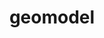 ---
title: "geomodel"
layout: cache
categories: [package, develop]
meta: {"compilers": ["gcc@11.4.0", "gcc@13.2.0"], "num_specs": 141, "num_specs_by_stack": {"hep": 141, "root": 141}, "oss": ["ubuntu22.04", "ubuntu24.04"], "platforms": ["linux"], "stacks": ["hep", "root"], "targets": ["x86_64_v3"], "versions": ["6.10.0", "6.17.0", "6.19.0"]}
spec_details: [{"compiler": "gcc@13.2.0", "hash": "23rn6rmyv3rqk7idyanltzbvyvhegtnx", "os": "ubuntu24.04", "platform": "linux", "size": "-", "stacks": ["hep", "root"], "target": "x86_64_v3", "variants": ["build_system=cmake", "build_type=Release", "cxxstd=23", "+examples", "~fsl", "+fullsimlight", "generator=make", "+geomodelg4", "+hepmc3", "~ipo", "+pythia", "+tools", "~visualization"], "versions": ["6.17.0"]}, {"compiler": "gcc@11.4.0", "hash": "23tncs2wnbtnqsuft3gssosybohz36y5", "os": "ubuntu22.04", "platform": "linux", "size": "-", "stacks": ["hep", "root"], "target": "x86_64_v3", "variants": ["build_system=cmake", "build_type=Release", "cxxstd=17", "+examples", "~fsl", "+fullsimlight", "generator=make", "+geomodelg4", "+hepmc3", "~ipo", "+pythia", "+tools", "~visualization"], "versions": ["6.10.0"]}, {"compiler": "gcc@13.2.0", "hash": "2ahf7dl53xtnfc5cspeig7yjuahjjqj7", "os": "ubuntu24.04", "platform": "linux", "size": "-", "stacks": ["hep", "root"], "target": "x86_64_v3", "variants": ["build_system=cmake", "build_type=Release", "cxxstd=23", "+examples", "~fsl", "+fullsimlight", "generator=make", "+geomodelg4", "+hepmc3", "~ipo", "+pythia", "+tools", "~visualization"], "versions": ["6.17.0"]}, {"compiler": "gcc@13.2.0", "hash": "2cwdzojqhkac6aqhzxmiips3r5my72v4", "os": "ubuntu24.04", "platform": "linux", "size": "-", "stacks": ["hep", "root"], "target": "x86_64_v3", "variants": ["build_system=cmake", "build_type=Release", "cxxstd=23", "+examples", "~fsl", "+fullsimlight", "generator=make", "+geomodelg4", "+hepmc3", "~ipo", "+pythia", "+tools", "~visualization"], "versions": ["6.17.0"]}, {"compiler": "gcc@13.2.0", "hash": "2hls64bmla2cpeo3o3d6dhx53gddarrj", "os": "ubuntu24.04", "platform": "linux", "size": "-", "stacks": ["hep", "root"], "target": "x86_64_v3", "variants": ["build_system=cmake", "build_type=Release", "cxxstd=23", "+examples", "~fsl", "+fullsimlight", "generator=make", "+geomodelg4", "+hepmc3", "~ipo", "+pythia", "+tools", "~visualization"], "versions": ["6.17.0"]}, {"compiler": "gcc@13.2.0", "hash": "2mg3s4nsajfufutyqmrrwkoqxf6hoq62", "os": "ubuntu24.04", "platform": "linux", "size": "-", "stacks": ["hep", "root"], "target": "x86_64_v3", "variants": ["build_system=cmake", "build_type=Release", "cxxstd=20", "+examples", "~fsl", "+fullsimlight", "generator=make", "+geomodelg4", "+hepmc3", "~ipo", "+pythia", "+tools", "~visualization"], "versions": ["6.17.0"]}, {"compiler": "gcc@11.4.0", "hash": "2mwlxxsvblvc7dh2tipwd5ohwzo76zc5", "os": "ubuntu22.04", "platform": "linux", "size": "-", "stacks": ["hep", "root"], "target": "x86_64_v3", "variants": ["build_system=cmake", "build_type=Release", "cxxstd=17", "+examples", "~fsl", "+fullsimlight", "generator=make", "+geomodelg4", "+hepmc3", "~ipo", "+pythia", "+tools", "~visualization"], "versions": ["6.10.0"]}, {"compiler": "gcc@13.2.0", "hash": "2qliir7mokb2oh2s4qcmnu7dzhj2bkg6", "os": "ubuntu24.04", "platform": "linux", "size": "-", "stacks": ["hep", "root"], "target": "x86_64_v3", "variants": ["build_system=cmake", "build_type=Release", "cxxstd=23", "+examples", "~fsl", "+fullsimlight", "generator=make", "+geomodelg4", "+hepmc3", "~ipo", "+pythia", "+tools", "~visualization"], "versions": ["6.19.0"]}, {"compiler": "gcc@13.2.0", "hash": "2uudlvksrf4nhfjea3tm37re3cqfs5d2", "os": "ubuntu24.04", "platform": "linux", "size": "-", "stacks": ["hep", "root"], "target": "x86_64_v3", "variants": ["build_system=cmake", "build_type=Release", "cxxstd=23", "+examples", "~fsl", "+fullsimlight", "generator=make", "+geomodelg4", "+hepmc3", "~ipo", "+pythia", "+tools", "~visualization"], "versions": ["6.17.0"]}, {"compiler": "gcc@11.4.0", "hash": "2w7lrsof6xft6zexravxvsitrdbtejwj", "os": "ubuntu22.04", "platform": "linux", "size": "-", "stacks": ["hep", "root"], "target": "x86_64_v3", "variants": ["build_system=cmake", "build_type=Release", "cxxstd=17", "+examples", "~fsl", "+fullsimlight", "generator=make", "+geomodelg4", "+hepmc3", "~ipo", "+pythia", "+tools", "~visualization"], "versions": ["6.10.0"]}, {"compiler": "gcc@13.2.0", "hash": "2xlvruunobstkfyt2ooqv4xl3igubhbz", "os": "ubuntu24.04", "platform": "linux", "size": "-", "stacks": ["hep", "root"], "target": "x86_64_v3", "variants": ["build_system=cmake", "build_type=Release", "cxxstd=23", "+examples", "~fsl", "+fullsimlight", "generator=make", "+geomodelg4", "+hepmc3", "~ipo", "+pythia", "+tools", "~visualization"], "versions": ["6.19.0"]}, {"compiler": "gcc@11.4.0", "hash": "342becfxpqrtah3wvy3vk6l5kunvyjx6", "os": "ubuntu22.04", "platform": "linux", "size": "-", "stacks": ["hep", "root"], "target": "x86_64_v3", "variants": ["build_system=cmake", "build_type=Release", "cxxstd=17", "+examples", "~fsl", "+fullsimlight", "generator=make", "+geomodelg4", "+hepmc3", "~ipo", "+pythia", "+tools", "~visualization"], "versions": ["6.10.0"]}, {"compiler": "gcc@11.4.0", "hash": "3bzq3ug4lmdo6jfxmokgkhe67y4pz252", "os": "ubuntu22.04", "platform": "linux", "size": "-", "stacks": ["hep", "root"], "target": "x86_64_v3", "variants": ["build_system=cmake", "build_type=Release", "cxxstd=17", "+examples", "~fsl", "+fullsimlight", "generator=make", "+geomodelg4", "+hepmc3", "~ipo", "+pythia", "+tools", "+visualization"], "versions": ["6.10.0"]}, {"compiler": "gcc@11.4.0", "hash": "3ecvvnhqatpcue7nep2kmydrzv5t4zqk", "os": "ubuntu22.04", "platform": "linux", "size": "-", "stacks": ["hep", "root"], "target": "x86_64_v3", "variants": ["build_system=cmake", "build_type=Release", "cxxstd=17", "+examples", "~fsl", "+fullsimlight", "generator=make", "+geomodelg4", "+hepmc3", "~ipo", "+pythia", "+tools", "+visualization"], "versions": ["6.10.0"]}, {"compiler": "gcc@13.2.0", "hash": "3n34b2texkxohqvqgfq7cp2wkkhcez4o", "os": "ubuntu24.04", "platform": "linux", "size": "-", "stacks": ["hep", "root"], "target": "x86_64_v3", "variants": ["build_system=cmake", "build_type=Release", "cxxstd=23", "+examples", "~fsl", "+fullsimlight", "generator=make", "+geomodelg4", "+hepmc3", "~ipo", "+pythia", "+tools", "~visualization"], "versions": ["6.19.0"]}, {"compiler": "gcc@13.2.0", "hash": "3uddtziokmzbzpvbdobaoteanh5n5ggl", "os": "ubuntu24.04", "platform": "linux", "size": "-", "stacks": ["hep", "root"], "target": "x86_64_v3", "variants": ["build_system=cmake", "build_type=Release", "cxxstd=23", "+examples", "~fsl", "+fullsimlight", "generator=make", "+geomodelg4", "+hepmc3", "~ipo", "+pythia", "+tools", "~visualization"], "versions": ["6.17.0"]}, {"compiler": "gcc@13.2.0", "hash": "3y6gqopdrns6dgzrmtnhdwgwjxpmut6k", "os": "ubuntu24.04", "platform": "linux", "size": "-", "stacks": ["hep", "root"], "target": "x86_64_v3", "variants": ["build_system=cmake", "build_type=Release", "cxxstd=23", "+examples", "~fsl", "+fullsimlight", "generator=make", "+geomodelg4", "+hepmc3", "~ipo", "+pythia", "+tools", "~visualization"], "versions": ["6.17.0"]}, {"compiler": "gcc@13.2.0", "hash": "46ayfimm52a4y2ta2y7dxn7zzfw4gnrq", "os": "ubuntu24.04", "platform": "linux", "size": "-", "stacks": ["hep", "root"], "target": "x86_64_v3", "variants": ["build_system=cmake", "build_type=Release", "cxxstd=20", "+examples", "~fsl", "+fullsimlight", "generator=make", "+geomodelg4", "+hepmc3", "~ipo", "+pythia", "+tools", "~visualization"], "versions": ["6.19.0"]}, {"compiler": "gcc@11.4.0", "hash": "46gwvtrkj55u22fmxsvcmanf6byno7x2", "os": "ubuntu22.04", "platform": "linux", "size": "-", "stacks": ["hep", "root"], "target": "x86_64_v3", "variants": ["build_system=cmake", "build_type=Release", "cxxstd=17", "+examples", "~fsl", "+fullsimlight", "generator=make", "+geomodelg4", "+hepmc3", "~ipo", "+pythia", "+tools", "~visualization"], "versions": ["6.10.0"]}, {"compiler": "gcc@13.2.0", "hash": "4ccplugesoaaipbgx5taxry26c2q3t23", "os": "ubuntu24.04", "platform": "linux", "size": "-", "stacks": ["hep", "root"], "target": "x86_64_v3", "variants": ["build_system=cmake", "build_type=Release", "cxxstd=20", "+examples", "~fsl", "+fullsimlight", "generator=make", "+geomodelg4", "+hepmc3", "~ipo", "+pythia", "+tools", "~visualization"], "versions": ["6.17.0"]}, {"compiler": "gcc@11.4.0", "hash": "4fzx2vemnyauockaeq6jt7fv5fke4zag", "os": "ubuntu22.04", "platform": "linux", "size": "-", "stacks": ["hep", "root"], "target": "x86_64_v3", "variants": ["build_system=cmake", "build_type=Release", "cxxstd=17", "+examples", "~fsl", "+fullsimlight", "generator=make", "+geomodelg4", "+hepmc3", "~ipo", "+pythia", "+tools", "~visualization"], "versions": ["6.10.0"]}, {"compiler": "gcc@13.2.0", "hash": "4g4qyfsi64est2hxcukirji3rmmd7wch", "os": "ubuntu24.04", "platform": "linux", "size": "-", "stacks": ["hep", "root"], "target": "x86_64_v3", "variants": ["build_system=cmake", "build_type=Release", "cxxstd=20", "+examples", "~fsl", "+fullsimlight", "generator=make", "+geomodelg4", "+hepmc3", "~ipo", "+pythia", "+tools", "~visualization"], "versions": ["6.17.0"]}, {"compiler": "gcc@13.2.0", "hash": "4g6u4wpd5k6dkogp4o7u7xdympuq4jye", "os": "ubuntu24.04", "platform": "linux", "size": "-", "stacks": ["hep", "root"], "target": "x86_64_v3", "variants": ["build_system=cmake", "build_type=Release", "cxxstd=23", "+examples", "~fsl", "+fullsimlight", "generator=make", "+geomodelg4", "+hepmc3", "~ipo", "+pythia", "+tools", "~visualization"], "versions": ["6.17.0"]}, {"compiler": "gcc@11.4.0", "hash": "4nlsh27bvai6pci5svishiw6k4qet5ml", "os": "ubuntu22.04", "platform": "linux", "size": "-", "stacks": ["hep", "root"], "target": "x86_64_v3", "variants": ["build_system=cmake", "build_type=Release", "cxxstd=17", "+examples", "~fsl", "+fullsimlight", "generator=make", "+geomodelg4", "+hepmc3", "~ipo", "+pythia", "+tools", "~visualization"], "versions": ["6.10.0"]}, {"compiler": "gcc@13.2.0", "hash": "5ax7nvl5o2q6ejxizomjwvmj2mcub2ei", "os": "ubuntu24.04", "platform": "linux", "size": "-", "stacks": ["hep", "root"], "target": "x86_64_v3", "variants": ["build_system=cmake", "build_type=Release", "cxxstd=20", "+examples", "~fsl", "+fullsimlight", "generator=make", "+geomodelg4", "+hepmc3", "~ipo", "+pythia", "+tools", "~visualization"], "versions": ["6.19.0"]}, {"compiler": "gcc@13.2.0", "hash": "5d22puglkkovt4vhxwzpaaefds4vjkql", "os": "ubuntu24.04", "platform": "linux", "size": "-", "stacks": ["hep", "root"], "target": "x86_64_v3", "variants": ["build_system=cmake", "build_type=Release", "cxxstd=20", "+examples", "~fsl", "+fullsimlight", "generator=make", "+geomodelg4", "+hepmc3", "~ipo", "+pythia", "+tools", "~visualization"], "versions": ["6.17.0"]}, {"compiler": "gcc@11.4.0", "hash": "5jpsr6uonmwzungfunwvcfqnitcp63bu", "os": "ubuntu22.04", "platform": "linux", "size": "-", "stacks": ["hep", "root"], "target": "x86_64_v3", "variants": ["build_system=cmake", "build_type=Release", "cxxstd=17", "+examples", "~fsl", "+fullsimlight", "generator=make", "+geomodelg4", "+hepmc3", "~ipo", "+pythia", "+tools", "+visualization"], "versions": ["6.10.0"]}, {"compiler": "gcc@11.4.0", "hash": "5yi3ndez5hkdhxr4rxsyzknam32jyrqf", "os": "ubuntu22.04", "platform": "linux", "size": "-", "stacks": ["hep", "root"], "target": "x86_64_v3", "variants": ["build_system=cmake", "build_type=Release", "cxxstd=17", "+examples", "~fsl", "+fullsimlight", "generator=make", "+geomodelg4", "+hepmc3", "~ipo", "+pythia", "+tools", "+visualization"], "versions": ["6.10.0"]}, {"compiler": "gcc@11.4.0", "hash": "5zv4rh7c4sige2n5uovzvfqchrxy4p7v", "os": "ubuntu22.04", "platform": "linux", "size": "-", "stacks": ["hep", "root"], "target": "x86_64_v3", "variants": ["build_system=cmake", "build_type=Release", "cxxstd=17", "+examples", "~fsl", "+fullsimlight", "generator=make", "+geomodelg4", "+hepmc3", "~ipo", "+pythia", "+tools", "~visualization"], "versions": ["6.10.0"]}, {"compiler": "gcc@11.4.0", "hash": "6m727taxisplm2wktc2r7cxpjeekq46j", "os": "ubuntu22.04", "platform": "linux", "size": "-", "stacks": ["hep", "root"], "target": "x86_64_v3", "variants": ["build_system=cmake", "build_type=Release", "cxxstd=17", "+examples", "~fsl", "+fullsimlight", "generator=make", "+geomodelg4", "+hepmc3", "~ipo", "+pythia", "+tools", "+visualization"], "versions": ["6.10.0"]}, {"compiler": "gcc@13.2.0", "hash": "6nbe3tt7wgbfyebb4ss5ygav6b4ofv4r", "os": "ubuntu24.04", "platform": "linux", "size": "-", "stacks": ["hep", "root"], "target": "x86_64_v3", "variants": ["build_system=cmake", "build_type=Release", "cxxstd=20", "+examples", "~fsl", "+fullsimlight", "generator=make", "+geomodelg4", "+hepmc3", "~ipo", "+pythia", "+tools", "~visualization"], "versions": ["6.17.0"]}, {"compiler": "gcc@11.4.0", "hash": "6selbeb24vz3kqmgawhzxswdbxz6jqfe", "os": "ubuntu22.04", "platform": "linux", "size": "-", "stacks": ["hep", "root"], "target": "x86_64_v3", "variants": ["build_system=cmake", "build_type=Release", "cxxstd=17", "+examples", "~fsl", "+fullsimlight", "generator=make", "+geomodelg4", "+hepmc3", "~ipo", "+pythia", "+tools", "+visualization"], "versions": ["6.10.0"]}, {"compiler": "gcc@11.4.0", "hash": "7oysbmaod4r3q5pgxlt55r5biod42nmm", "os": "ubuntu22.04", "platform": "linux", "size": "-", "stacks": ["hep", "root"], "target": "x86_64_v3", "variants": ["build_system=cmake", "build_type=Release", "cxxstd=17", "+examples", "~fsl", "+fullsimlight", "generator=make", "+geomodelg4", "+hepmc3", "~ipo", "+pythia", "+tools", "~visualization"], "versions": ["6.10.0"]}, {"compiler": "gcc@13.2.0", "hash": "7qlhtnkiyi6h54oj6jnbjse5ufjrqfpq", "os": "ubuntu24.04", "platform": "linux", "size": "-", "stacks": ["hep", "root"], "target": "x86_64_v3", "variants": ["build_system=cmake", "build_type=Release", "cxxstd=23", "+examples", "~fsl", "+fullsimlight", "generator=make", "+geomodelg4", "+hepmc3", "~ipo", "+pythia", "+tools", "~visualization"], "versions": ["6.17.0"]}, {"compiler": "gcc@11.4.0", "hash": "7vfjxvnyme4hdg5mlfwk7u3d5z53lgt7", "os": "ubuntu22.04", "platform": "linux", "size": "-", "stacks": ["hep", "root"], "target": "x86_64_v3", "variants": ["build_system=cmake", "build_type=Release", "cxxstd=17", "+examples", "~fsl", "+fullsimlight", "generator=make", "+geomodelg4", "+hepmc3", "~ipo", "+pythia", "+tools", "~visualization"], "versions": ["6.10.0"]}, {"compiler": "gcc@13.2.0", "hash": "a6cavb5gmtymu2zbbcnrgxcxeh3gt23i", "os": "ubuntu24.04", "platform": "linux", "size": "-", "stacks": ["hep", "root"], "target": "x86_64_v3", "variants": ["build_system=cmake", "build_type=Release", "cxxstd=23", "+examples", "~fsl", "+fullsimlight", "generator=make", "+geomodelg4", "+hepmc3", "~ipo", "+pythia", "+tools", "~visualization"], "versions": ["6.17.0"]}, {"compiler": "gcc@11.4.0", "hash": "a7dvgpomihmvm6pnuq6iclj5355p3zms", "os": "ubuntu22.04", "platform": "linux", "size": "-", "stacks": ["hep", "root"], "target": "x86_64_v3", "variants": ["build_system=cmake", "build_type=Release", "cxxstd=17", "+examples", "~fsl", "+fullsimlight", "generator=make", "+geomodelg4", "+hepmc3", "~ipo", "+pythia", "+tools", "+visualization"], "versions": ["6.10.0"]}, {"compiler": "gcc@13.2.0", "hash": "a7jr64zbltlerzhvupyllufqvzwc3cht", "os": "ubuntu24.04", "platform": "linux", "size": "-", "stacks": ["hep", "root"], "target": "x86_64_v3", "variants": ["build_system=cmake", "build_type=Release", "cxxstd=23", "+examples", "~fsl", "+fullsimlight", "generator=make", "+geomodelg4", "+hepmc3", "~ipo", "+pythia", "+tools", "~visualization"], "versions": ["6.19.0"]}, {"compiler": "gcc@11.4.0", "hash": "ap2rcexce32v5bomo2ffyt3o5qnloomp", "os": "ubuntu22.04", "platform": "linux", "size": "-", "stacks": ["hep", "root"], "target": "x86_64_v3", "variants": ["build_system=cmake", "build_type=Release", "cxxstd=17", "+examples", "~fsl", "+fullsimlight", "generator=make", "+geomodelg4", "+hepmc3", "~ipo", "+pythia", "+tools", "~visualization"], "versions": ["6.10.0"]}, {"compiler": "gcc@11.4.0", "hash": "bbzhzei3wtlanlsvsxvuxhzs5zw7dj33", "os": "ubuntu22.04", "platform": "linux", "size": "-", "stacks": ["hep", "root"], "target": "x86_64_v3", "variants": ["build_system=cmake", "build_type=Release", "cxxstd=17", "+examples", "~fsl", "+fullsimlight", "generator=make", "+geomodelg4", "+hepmc3", "~ipo", "+pythia", "+tools", "+visualization"], "versions": ["6.10.0"]}, {"compiler": "gcc@11.4.0", "hash": "bdevxv73ukvteut33xrpwokfegwjb3te", "os": "ubuntu22.04", "platform": "linux", "size": "-", "stacks": ["hep", "root"], "target": "x86_64_v3", "variants": ["build_system=cmake", "build_type=Release", "cxxstd=17", "+examples", "~fsl", "+fullsimlight", "generator=make", "+geomodelg4", "+hepmc3", "~ipo", "+pythia", "+tools", "+visualization"], "versions": ["6.10.0"]}, {"compiler": "gcc@13.2.0", "hash": "bgpd7nfs2lkf7qvi2o7fpbzeaa2g33d6", "os": "ubuntu24.04", "platform": "linux", "size": "-", "stacks": ["hep", "root"], "target": "x86_64_v3", "variants": ["build_system=cmake", "build_type=Release", "cxxstd=23", "+examples", "~fsl", "+fullsimlight", "generator=make", "+geomodelg4", "+hepmc3", "~ipo", "+pythia", "+tools", "~visualization"], "versions": ["6.17.0"]}, {"compiler": "gcc@13.2.0", "hash": "btqcqr33ljqivrcvluaytq5r422c3fjp", "os": "ubuntu24.04", "platform": "linux", "size": "-", "stacks": ["hep", "root"], "target": "x86_64_v3", "variants": ["build_system=cmake", "build_type=Release", "cxxstd=20", "+examples", "~fsl", "+fullsimlight", "generator=make", "+geomodelg4", "+hepmc3", "~ipo", "+pythia", "+tools", "~visualization"], "versions": ["6.17.0"]}, {"compiler": "gcc@13.2.0", "hash": "cbcc4xzve56qiuo5eh6jx2bxxj7dh34s", "os": "ubuntu24.04", "platform": "linux", "size": "-", "stacks": ["hep", "root"], "target": "x86_64_v3", "variants": ["build_system=cmake", "build_type=Release", "cxxstd=20", "+examples", "~fsl", "+fullsimlight", "generator=make", "+geomodelg4", "+hepmc3", "~ipo", "+pythia", "+tools", "~visualization"], "versions": ["6.17.0"]}, {"compiler": "gcc@11.4.0", "hash": "ctigdifz74mupqkex62kilhzdwqro7i3", "os": "ubuntu22.04", "platform": "linux", "size": "-", "stacks": ["hep", "root"], "target": "x86_64_v3", "variants": ["build_system=cmake", "build_type=Release", "cxxstd=17", "+examples", "~fsl", "+fullsimlight", "generator=make", "+geomodelg4", "+hepmc3", "~ipo", "+pythia", "+tools", "~visualization"], "versions": ["6.10.0"]}, {"compiler": "gcc@13.2.0", "hash": "czdbkgnf2zn4cfd2cdv26dgsovjh6ssx", "os": "ubuntu24.04", "platform": "linux", "size": "-", "stacks": ["hep", "root"], "target": "x86_64_v3", "variants": ["build_system=cmake", "build_type=Release", "cxxstd=23", "+examples", "~fsl", "+fullsimlight", "generator=make", "+geomodelg4", "+hepmc3", "~ipo", "+pythia", "+tools", "~visualization"], "versions": ["6.19.0"]}, {"compiler": "gcc@13.2.0", "hash": "d7atnawzpnahn4tymuyfodaoy3kqoh4g", "os": "ubuntu24.04", "platform": "linux", "size": "-", "stacks": ["hep", "root"], "target": "x86_64_v3", "variants": ["build_system=cmake", "build_type=Release", "cxxstd=23", "+examples", "~fsl", "+fullsimlight", "generator=make", "+geomodelg4", "+hepmc3", "~ipo", "+pythia", "+tools", "~visualization"], "versions": ["6.17.0"]}, {"compiler": "gcc@13.2.0", "hash": "dbn5mj344wsdvwviyvpkejyrwobroptd", "os": "ubuntu24.04", "platform": "linux", "size": "-", "stacks": ["hep", "root"], "target": "x86_64_v3", "variants": ["build_system=cmake", "build_type=Release", "cxxstd=20", "+examples", "~fsl", "+fullsimlight", "generator=make", "+geomodelg4", "+hepmc3", "~ipo", "+pythia", "+tools", "~visualization"], "versions": ["6.19.0"]}, {"compiler": "gcc@13.2.0", "hash": "e3kjguqn4wcv4vknlnsicklyb2lzbded", "os": "ubuntu24.04", "platform": "linux", "size": "-", "stacks": ["hep", "root"], "target": "x86_64_v3", "variants": ["build_system=cmake", "build_type=Release", "cxxstd=23", "+examples", "~fsl", "+fullsimlight", "generator=make", "+geomodelg4", "+hepmc3", "~ipo", "+pythia", "+tools", "~visualization"], "versions": ["6.17.0"]}, {"compiler": "gcc@13.2.0", "hash": "edsxx6kzywagtxzawlgheqednwyculyh", "os": "ubuntu24.04", "platform": "linux", "size": "-", "stacks": ["hep", "root"], "target": "x86_64_v3", "variants": ["build_system=cmake", "build_type=Release", "cxxstd=23", "+examples", "~fsl", "+fullsimlight", "generator=make", "+geomodelg4", "+hepmc3", "~ipo", "+pythia", "+tools", "~visualization"], "versions": ["6.17.0"]}, {"compiler": "gcc@13.2.0", "hash": "edva2ws4c26uxezuc7asevx5hxqob7w2", "os": "ubuntu24.04", "platform": "linux", "size": "-", "stacks": ["hep", "root"], "target": "x86_64_v3", "variants": ["build_system=cmake", "build_type=Release", "cxxstd=20", "+examples", "~fsl", "+fullsimlight", "generator=make", "+geomodelg4", "+hepmc3", "~ipo", "+pythia", "+tools", "~visualization"], "versions": ["6.19.0"]}, {"compiler": "gcc@13.2.0", "hash": "elg5mrh3yenf7ubzxbxz77mmq2ic3dub", "os": "ubuntu24.04", "platform": "linux", "size": "-", "stacks": ["hep", "root"], "target": "x86_64_v3", "variants": ["build_system=cmake", "build_type=Release", "cxxstd=20", "+examples", "~fsl", "+fullsimlight", "generator=make", "+geomodelg4", "+hepmc3", "~ipo", "+pythia", "+tools", "~visualization"], "versions": ["6.17.0"]}, {"compiler": "gcc@13.2.0", "hash": "enyru6ixic5xjr2tcgnyrhqa6g7taiiu", "os": "ubuntu24.04", "platform": "linux", "size": "-", "stacks": ["hep", "root"], "target": "x86_64_v3", "variants": ["build_system=cmake", "build_type=Release", "cxxstd=23", "+examples", "~fsl", "+fullsimlight", "generator=make", "+geomodelg4", "+hepmc3", "~ipo", "+pythia", "+tools", "~visualization"], "versions": ["6.17.0"]}, {"compiler": "gcc@13.2.0", "hash": "ewxxmi4b77akqnhoytadknbknooaj3aj", "os": "ubuntu24.04", "platform": "linux", "size": "-", "stacks": ["hep", "root"], "target": "x86_64_v3", "variants": ["build_system=cmake", "build_type=Release", "cxxstd=20", "+examples", "~fsl", "+fullsimlight", "generator=make", "+geomodelg4", "+hepmc3", "~ipo", "+pythia", "+tools", "~visualization"], "versions": ["6.17.0"]}, {"compiler": "gcc@11.4.0", "hash": "fcnsv6zqy7fsh4thkuqfcmotgh6j4qtw", "os": "ubuntu22.04", "platform": "linux", "size": "-", "stacks": ["hep", "root"], "target": "x86_64_v3", "variants": ["build_system=cmake", "build_type=Release", "cxxstd=17", "+examples", "~fsl", "+fullsimlight", "generator=make", "+geomodelg4", "+hepmc3", "~ipo", "+pythia", "+tools", "+visualization"], "versions": ["6.10.0"]}, {"compiler": "gcc@13.2.0", "hash": "fktdf7kevb33jgybhm5q6j23dnrseb33", "os": "ubuntu24.04", "platform": "linux", "size": "-", "stacks": ["hep", "root"], "target": "x86_64_v3", "variants": ["build_system=cmake", "build_type=Release", "cxxstd=20", "+examples", "~fsl", "+fullsimlight", "generator=make", "+geomodelg4", "+hepmc3", "~ipo", "+pythia", "+tools", "~visualization"], "versions": ["6.19.0"]}, {"compiler": "gcc@13.2.0", "hash": "fnr3pxbw5by6x7joi2nxyepiksclxny6", "os": "ubuntu24.04", "platform": "linux", "size": "-", "stacks": ["hep", "root"], "target": "x86_64_v3", "variants": ["build_system=cmake", "build_type=Release", "cxxstd=20", "+examples", "~fsl", "+fullsimlight", "generator=make", "+geomodelg4", "+hepmc3", "~ipo", "+pythia", "+tools", "~visualization"], "versions": ["6.17.0"]}, {"compiler": "gcc@13.2.0", "hash": "fpwkg3yqmyxomlnqdgrf5uvvmpiktrny", "os": "ubuntu24.04", "platform": "linux", "size": "-", "stacks": ["hep", "root"], "target": "x86_64_v3", "variants": ["build_system=cmake", "build_type=Release", "cxxstd=20", "+examples", "~fsl", "+fullsimlight", "generator=make", "+geomodelg4", "+hepmc3", "~ipo", "+pythia", "+tools", "~visualization"], "versions": ["6.19.0"]}, {"compiler": "gcc@11.4.0", "hash": "ggd2dwutmsnzab7sawtirmw47zirhkrr", "os": "ubuntu22.04", "platform": "linux", "size": "-", "stacks": ["hep", "root"], "target": "x86_64_v3", "variants": ["build_system=cmake", "build_type=Release", "cxxstd=17", "+examples", "~fsl", "+fullsimlight", "generator=make", "+geomodelg4", "+hepmc3", "~ipo", "+pythia", "+tools", "~visualization"], "versions": ["6.10.0"]}, {"compiler": "gcc@13.2.0", "hash": "gmo3ews22p4vyjlolceog47hfbkvik2a", "os": "ubuntu24.04", "platform": "linux", "size": "-", "stacks": ["hep", "root"], "target": "x86_64_v3", "variants": ["build_system=cmake", "build_type=Release", "cxxstd=20", "+examples", "~fsl", "+fullsimlight", "generator=make", "+geomodelg4", "+hepmc3", "~ipo", "+pythia", "+tools", "~visualization"], "versions": ["6.19.0"]}, {"compiler": "gcc@11.4.0", "hash": "gyn4b6avwu3lg7lrs2dzk4uuukifuecf", "os": "ubuntu22.04", "platform": "linux", "size": "-", "stacks": ["hep", "root"], "target": "x86_64_v3", "variants": ["build_system=cmake", "build_type=Release", "cxxstd=17", "+examples", "~fsl", "+fullsimlight", "generator=make", "+geomodelg4", "+hepmc3", "~ipo", "+pythia", "+tools", "~visualization"], "versions": ["6.10.0"]}, {"compiler": "gcc@11.4.0", "hash": "h47r3ygdssh4qa3cmxr2psss3z4wtbxv", "os": "ubuntu22.04", "platform": "linux", "size": "-", "stacks": ["hep", "root"], "target": "x86_64_v3", "variants": ["build_system=cmake", "build_type=Release", "cxxstd=17", "+examples", "~fsl", "+fullsimlight", "generator=make", "+geomodelg4", "+hepmc3", "~ipo", "+pythia", "+tools", "+visualization"], "versions": ["6.10.0"]}, {"compiler": "gcc@11.4.0", "hash": "h4bthkktyhxy2qb5htyd3d6to3dgh5md", "os": "ubuntu22.04", "platform": "linux", "size": "-", "stacks": ["hep", "root"], "target": "x86_64_v3", "variants": ["build_system=cmake", "build_type=Release", "cxxstd=17", "+examples", "~fsl", "+fullsimlight", "generator=make", "+geomodelg4", "+hepmc3", "~ipo", "+pythia", "+tools", "+visualization"], "versions": ["6.10.0"]}, {"compiler": "gcc@11.4.0", "hash": "h6l62uwcb57r7y5ddqtwqj3qnzcmr7nq", "os": "ubuntu22.04", "platform": "linux", "size": "-", "stacks": ["hep", "root"], "target": "x86_64_v3", "variants": ["build_system=cmake", "build_type=Release", "cxxstd=17", "+examples", "~fsl", "+fullsimlight", "generator=make", "+geomodelg4", "+hepmc3", "~ipo", "+pythia", "+tools", "+visualization"], "versions": ["6.10.0"]}, {"compiler": "gcc@11.4.0", "hash": "hby4kxrmfhm4t2uo7pasrfhfefdr5usx", "os": "ubuntu22.04", "platform": "linux", "size": "-", "stacks": ["hep", "root"], "target": "x86_64_v3", "variants": ["build_system=cmake", "build_type=Release", "cxxstd=17", "+examples", "~fsl", "+fullsimlight", "generator=make", "+geomodelg4", "+hepmc3", "~ipo", "+pythia", "+tools", "+visualization"], "versions": ["6.10.0"]}, {"compiler": "gcc@13.2.0", "hash": "hhakxwykmszqw6lcce2vvpx3u76lf6wx", "os": "ubuntu24.04", "platform": "linux", "size": "-", "stacks": ["hep", "root"], "target": "x86_64_v3", "variants": ["build_system=cmake", "build_type=Release", "cxxstd=23", "+examples", "~fsl", "+fullsimlight", "generator=make", "+geomodelg4", "+hepmc3", "~ipo", "+pythia", "+tools", "~visualization"], "versions": ["6.17.0"]}, {"compiler": "gcc@13.2.0", "hash": "hil5tgsifmlad7hszsr7l6feywljnys4", "os": "ubuntu24.04", "platform": "linux", "size": "-", "stacks": ["hep", "root"], "target": "x86_64_v3", "variants": ["build_system=cmake", "build_type=Release", "cxxstd=20", "+examples", "~fsl", "+fullsimlight", "generator=make", "+geomodelg4", "+hepmc3", "~ipo", "+pythia", "+tools", "~visualization"], "versions": ["6.17.0"]}, {"compiler": "gcc@11.4.0", "hash": "hppamdixb632ckzsjoax4k2bgrks7dqr", "os": "ubuntu22.04", "platform": "linux", "size": "-", "stacks": ["hep", "root"], "target": "x86_64_v3", "variants": ["build_system=cmake", "build_type=Release", "cxxstd=17", "+examples", "~fsl", "+fullsimlight", "generator=make", "+geomodelg4", "+hepmc3", "~ipo", "+pythia", "+tools", "~visualization"], "versions": ["6.10.0"]}, {"compiler": "gcc@11.4.0", "hash": "hquu6kbjjvl2tdxd5kjnocyjrz3r6hlb", "os": "ubuntu22.04", "platform": "linux", "size": "-", "stacks": ["hep", "root"], "target": "x86_64_v3", "variants": ["build_system=cmake", "build_type=Release", "cxxstd=17", "+examples", "~fsl", "+fullsimlight", "generator=make", "+geomodelg4", "+hepmc3", "~ipo", "+pythia", "+tools", "~visualization"], "versions": ["6.10.0"]}, {"compiler": "gcc@11.4.0", "hash": "hu4sryepy2ixkoxok65o3b3vie5mbf6x", "os": "ubuntu22.04", "platform": "linux", "size": "-", "stacks": ["hep", "root"], "target": "x86_64_v3", "variants": ["build_system=cmake", "build_type=Release", "cxxstd=17", "+examples", "~fsl", "+fullsimlight", "generator=make", "+geomodelg4", "+hepmc3", "~ipo", "+pythia", "+tools", "~visualization"], "versions": ["6.10.0"]}, {"compiler": "gcc@11.4.0", "hash": "i2xx77d254tmobltwxhufe6kvfzokjzg", "os": "ubuntu22.04", "platform": "linux", "size": "-", "stacks": ["hep", "root"], "target": "x86_64_v3", "variants": ["build_system=cmake", "build_type=Release", "cxxstd=17", "+examples", "~fsl", "+fullsimlight", "generator=make", "+geomodelg4", "+hepmc3", "~ipo", "+pythia", "+tools", "+visualization"], "versions": ["6.10.0"]}, {"compiler": "gcc@11.4.0", "hash": "inkk2ux4juit35nyliolc2zul4nx3egn", "os": "ubuntu22.04", "platform": "linux", "size": "-", "stacks": ["hep", "root"], "target": "x86_64_v3", "variants": ["build_system=cmake", "build_type=Release", "cxxstd=17", "+examples", "~fsl", "+fullsimlight", "generator=make", "+geomodelg4", "+hepmc3", "~ipo", "+pythia", "+tools", "+visualization"], "versions": ["6.10.0"]}, {"compiler": "gcc@11.4.0", "hash": "ipbjq56l62v7qw3qv35thakhwyp4z4g6", "os": "ubuntu22.04", "platform": "linux", "size": "-", "stacks": ["hep", "root"], "target": "x86_64_v3", "variants": ["build_system=cmake", "build_type=Release", "cxxstd=17", "+examples", "~fsl", "+fullsimlight", "generator=make", "+geomodelg4", "+hepmc3", "~ipo", "+pythia", "+tools", "~visualization"], "versions": ["6.10.0"]}, {"compiler": "gcc@11.4.0", "hash": "irfmvu26vzdjw6uurhdnh44uimknoouv", "os": "ubuntu22.04", "platform": "linux", "size": "-", "stacks": ["hep", "root"], "target": "x86_64_v3", "variants": ["build_system=cmake", "build_type=Release", "cxxstd=17", "+examples", "~fsl", "+fullsimlight", "generator=make", "+geomodelg4", "+hepmc3", "~ipo", "+pythia", "+tools", "+visualization"], "versions": ["6.10.0"]}, {"compiler": "gcc@11.4.0", "hash": "itl3k3r44s2mflhzttzrdcl2ji5bi64r", "os": "ubuntu22.04", "platform": "linux", "size": "-", "stacks": ["hep", "root"], "target": "x86_64_v3", "variants": ["build_system=cmake", "build_type=Release", "cxxstd=17", "+examples", "~fsl", "+fullsimlight", "generator=make", "+geomodelg4", "+hepmc3", "~ipo", "+pythia", "+tools", "~visualization"], "versions": ["6.10.0"]}, {"compiler": "gcc@13.2.0", "hash": "j7shqhulkbnsg7gi2vck2yhcxklmz3tt", "os": "ubuntu24.04", "platform": "linux", "size": "-", "stacks": ["hep", "root"], "target": "x86_64_v3", "variants": ["build_system=cmake", "build_type=Release", "cxxstd=20", "+examples", "~fsl", "+fullsimlight", "generator=make", "+geomodelg4", "+hepmc3", "~ipo", "+pythia", "+tools", "~visualization"], "versions": ["6.19.0"]}, {"compiler": "gcc@11.4.0", "hash": "jck7vbgcos3rptxoql67yz4odrrq5jbo", "os": "ubuntu22.04", "platform": "linux", "size": "-", "stacks": ["hep", "root"], "target": "x86_64_v3", "variants": ["build_system=cmake", "build_type=Release", "cxxstd=17", "+examples", "~fsl", "+fullsimlight", "generator=make", "+geomodelg4", "+hepmc3", "~ipo", "+pythia", "+tools", "~visualization"], "versions": ["6.10.0"]}, {"compiler": "gcc@11.4.0", "hash": "jdfdgorb3ps7rfnbusahtogd54vqeazy", "os": "ubuntu22.04", "platform": "linux", "size": "-", "stacks": ["hep", "root"], "target": "x86_64_v3", "variants": ["build_system=cmake", "build_type=Release", "cxxstd=17", "+examples", "~fsl", "+fullsimlight", "generator=make", "+geomodelg4", "+hepmc3", "~ipo", "+pythia", "+tools", "~visualization"], "versions": ["6.10.0"]}, {"compiler": "gcc@13.2.0", "hash": "jgwwjswjlfvg7upnzam6q3cyb7sf4kbc", "os": "ubuntu24.04", "platform": "linux", "size": "-", "stacks": ["hep", "root"], "target": "x86_64_v3", "variants": ["build_system=cmake", "build_type=Release", "cxxstd=20", "+examples", "~fsl", "+fullsimlight", "generator=make", "+geomodelg4", "+hepmc3", "~ipo", "+pythia", "+tools", "~visualization"], "versions": ["6.19.0"]}, {"compiler": "gcc@13.2.0", "hash": "jjx6rgjjoruaz2jltddgnidenj2pvpzv", "os": "ubuntu24.04", "platform": "linux", "size": "-", "stacks": ["hep", "root"], "target": "x86_64_v3", "variants": ["build_system=cmake", "build_type=Release", "cxxstd=23", "+examples", "~fsl", "+fullsimlight", "generator=make", "+geomodelg4", "+hepmc3", "~ipo", "+pythia", "+tools", "~visualization"], "versions": ["6.19.0"]}, {"compiler": "gcc@11.4.0", "hash": "jkgudsjwu4xmiczgoydaec6tkaojsoct", "os": "ubuntu22.04", "platform": "linux", "size": "-", "stacks": ["hep", "root"], "target": "x86_64_v3", "variants": ["build_system=cmake", "build_type=Release", "cxxstd=17", "+examples", "~fsl", "+fullsimlight", "generator=make", "+geomodelg4", "+hepmc3", "~ipo", "+pythia", "+tools", "~visualization"], "versions": ["6.10.0"]}, {"compiler": "gcc@13.2.0", "hash": "jlcqgdanwm4y6p4wgrew55w5kjnymfvu", "os": "ubuntu24.04", "platform": "linux", "size": "-", "stacks": ["hep", "root"], "target": "x86_64_v3", "variants": ["build_system=cmake", "build_type=Release", "cxxstd=23", "+examples", "~fsl", "+fullsimlight", "generator=make", "+geomodelg4", "+hepmc3", "~ipo", "+pythia", "+tools", "~visualization"], "versions": ["6.19.0"]}, {"compiler": "gcc@11.4.0", "hash": "jsilojwxpncxal7fn7rbxmi3436rg6rk", "os": "ubuntu22.04", "platform": "linux", "size": "-", "stacks": ["hep", "root"], "target": "x86_64_v3", "variants": ["build_system=cmake", "build_type=Release", "cxxstd=17", "+examples", "~fsl", "+fullsimlight", "generator=make", "+geomodelg4", "+hepmc3", "~ipo", "+pythia", "+tools", "~visualization"], "versions": ["6.10.0"]}, {"compiler": "gcc@13.2.0", "hash": "jupxosnu42q3dimzcwmmcerdkavezgdr", "os": "ubuntu24.04", "platform": "linux", "size": "-", "stacks": ["hep", "root"], "target": "x86_64_v3", "variants": ["build_system=cmake", "build_type=Release", "cxxstd=23", "+examples", "~fsl", "+fullsimlight", "generator=make", "+geomodelg4", "+hepmc3", "~ipo", "+pythia", "+tools", "~visualization"], "versions": ["6.19.0"]}, {"compiler": "gcc@11.4.0", "hash": "khbvrqo4rja7wg7f5ctvvqr5vwrqq7oz", "os": "ubuntu22.04", "platform": "linux", "size": "-", "stacks": ["hep", "root"], "target": "x86_64_v3", "variants": ["build_system=cmake", "build_type=Release", "cxxstd=17", "+examples", "~fsl", "+fullsimlight", "generator=make", "+geomodelg4", "+hepmc3", "~ipo", "+pythia", "+tools", "+visualization"], "versions": ["6.10.0"]}, {"compiler": "gcc@13.2.0", "hash": "kk6a4msoj3sncuhl3zxu5cxhkliobz6l", "os": "ubuntu24.04", "platform": "linux", "size": "-", "stacks": ["hep", "root"], "target": "x86_64_v3", "variants": ["build_system=cmake", "build_type=Release", "cxxstd=23", "+examples", "~fsl", "+fullsimlight", "generator=make", "+geomodelg4", "+hepmc3", "~ipo", "+pythia", "+tools", "~visualization"], "versions": ["6.19.0"]}, {"compiler": "gcc@13.2.0", "hash": "kmh2iohbrfehznin3qbpwczcwuqnsmia", "os": "ubuntu24.04", "platform": "linux", "size": "-", "stacks": ["hep", "root"], "target": "x86_64_v3", "variants": ["build_system=cmake", "build_type=Release", "cxxstd=20", "+examples", "~fsl", "+fullsimlight", "generator=make", "+geomodelg4", "+hepmc3", "~ipo", "+pythia", "+tools", "~visualization"], "versions": ["6.17.0"]}, {"compiler": "gcc@13.2.0", "hash": "kxnlhdelpdqbuanic5bkrah4ouevee7n", "os": "ubuntu24.04", "platform": "linux", "size": "-", "stacks": ["hep", "root"], "target": "x86_64_v3", "variants": ["build_system=cmake", "build_type=Release", "cxxstd=23", "+examples", "~fsl", "+fullsimlight", "generator=make", "+geomodelg4", "+hepmc3", "~ipo", "+pythia", "+tools", "~visualization"], "versions": ["6.17.0"]}, {"compiler": "gcc@11.4.0", "hash": "lajkjfnmkqnem65dh3dujxn5dehi6ysh", "os": "ubuntu22.04", "platform": "linux", "size": "-", "stacks": ["hep", "root"], "target": "x86_64_v3", "variants": ["build_system=cmake", "build_type=Release", "cxxstd=17", "+examples", "~fsl", "+fullsimlight", "generator=make", "+geomodelg4", "+hepmc3", "~ipo", "+pythia", "+tools", "~visualization"], "versions": ["6.10.0"]}, {"compiler": "gcc@11.4.0", "hash": "llblqsz4tnbbewseopsbpsjyzlx4jr7w", "os": "ubuntu22.04", "platform": "linux", "size": "-", "stacks": ["hep", "root"], "target": "x86_64_v3", "variants": ["build_system=cmake", "build_type=Release", "cxxstd=17", "+examples", "~fsl", "+fullsimlight", "generator=make", "+geomodelg4", "+hepmc3", "~ipo", "+pythia", "+tools", "+visualization"], "versions": ["6.10.0"]}, {"compiler": "gcc@11.4.0", "hash": "lpecnftzyxg5un2pnld47qpxreeln3eo", "os": "ubuntu22.04", "platform": "linux", "size": "-", "stacks": ["hep", "root"], "target": "x86_64_v3", "variants": ["build_system=cmake", "build_type=Release", "cxxstd=17", "+examples", "~fsl", "+fullsimlight", "generator=make", "+geomodelg4", "+hepmc3", "~ipo", "+pythia", "+tools", "~visualization"], "versions": ["6.10.0"]}, {"compiler": "gcc@11.4.0", "hash": "mkbbpms3wwxlseqjx7fmw7elnmdmo6q5", "os": "ubuntu22.04", "platform": "linux", "size": "-", "stacks": ["hep", "root"], "target": "x86_64_v3", "variants": ["build_system=cmake", "build_type=Release", "cxxstd=17", "+examples", "~fsl", "+fullsimlight", "generator=make", "+geomodelg4", "+hepmc3", "~ipo", "+pythia", "+tools", "+visualization"], "versions": ["6.10.0"]}, {"compiler": "gcc@11.4.0", "hash": "nejnvfqqfy2wesfyu5ezu22yaynjo2wp", "os": "ubuntu22.04", "platform": "linux", "size": "-", "stacks": ["hep", "root"], "target": "x86_64_v3", "variants": ["build_system=cmake", "build_type=Release", "cxxstd=17", "+examples", "~fsl", "+fullsimlight", "generator=make", "+geomodelg4", "+hepmc3", "~ipo", "+pythia", "+tools", "~visualization"], "versions": ["6.10.0"]}, {"compiler": "gcc@13.2.0", "hash": "nhcen46czdjq3s5ykxuaiaa4ymy2h4hq", "os": "ubuntu24.04", "platform": "linux", "size": "-", "stacks": ["hep", "root"], "target": "x86_64_v3", "variants": ["build_system=cmake", "build_type=Release", "cxxstd=20", "+examples", "~fsl", "+fullsimlight", "generator=make", "+geomodelg4", "+hepmc3", "~ipo", "+pythia", "+tools", "~visualization"], "versions": ["6.19.0"]}, {"compiler": "gcc@13.2.0", "hash": "nn7sa7qydlckg4rmoho4l5per2wfjhf7", "os": "ubuntu24.04", "platform": "linux", "size": "-", "stacks": ["hep", "root"], "target": "x86_64_v3", "variants": ["build_system=cmake", "build_type=Release", "cxxstd=23", "+examples", "~fsl", "+fullsimlight", "generator=make", "+geomodelg4", "+hepmc3", "~ipo", "+pythia", "+tools", "~visualization"], "versions": ["6.19.0"]}, {"compiler": "gcc@11.4.0", "hash": "o25rvqhce6ltrmndwvamz7pj72dqgtx2", "os": "ubuntu22.04", "platform": "linux", "size": "-", "stacks": ["hep", "root"], "target": "x86_64_v3", "variants": ["build_system=cmake", "build_type=Release", "cxxstd=17", "+examples", "~fsl", "+fullsimlight", "generator=make", "+geomodelg4", "+hepmc3", "~ipo", "+pythia", "+tools", "+visualization"], "versions": ["6.10.0"]}, {"compiler": "gcc@13.2.0", "hash": "oci3dsjzuwynjd43an5fq7sp4djylvki", "os": "ubuntu24.04", "platform": "linux", "size": "-", "stacks": ["hep", "root"], "target": "x86_64_v3", "variants": ["build_system=cmake", "build_type=Release", "cxxstd=23", "+examples", "~fsl", "+fullsimlight", "generator=make", "+geomodelg4", "+hepmc3", "~ipo", "+pythia", "+tools", "~visualization"], "versions": ["6.17.0"]}, {"compiler": "gcc@13.2.0", "hash": "oiihjxfzufl5ybky6wdlel5hfalcu36b", "os": "ubuntu24.04", "platform": "linux", "size": "-", "stacks": ["hep", "root"], "target": "x86_64_v3", "variants": ["build_system=cmake", "build_type=Release", "cxxstd=20", "+examples", "~fsl", "+fullsimlight", "generator=make", "+geomodelg4", "+hepmc3", "~ipo", "+pythia", "+tools", "~visualization"], "versions": ["6.17.0"]}, {"compiler": "gcc@13.2.0", "hash": "osvzrpsjwfudcxplwejod5cvg37biv7w", "os": "ubuntu24.04", "platform": "linux", "size": "-", "stacks": ["hep", "root"], "target": "x86_64_v3", "variants": ["build_system=cmake", "build_type=Release", "cxxstd=20", "+examples", "~fsl", "+fullsimlight", "generator=make", "+geomodelg4", "+hepmc3", "~ipo", "+pythia", "+tools", "~visualization"], "versions": ["6.19.0"]}, {"compiler": "gcc@11.4.0", "hash": "ph5oetgof54edl6q6yozel2hqdu3cyop", "os": "ubuntu22.04", "platform": "linux", "size": "-", "stacks": ["hep", "root"], "target": "x86_64_v3", "variants": ["build_system=cmake", "build_type=Release", "cxxstd=17", "+examples", "~fsl", "+fullsimlight", "generator=make", "+geomodelg4", "+hepmc3", "~ipo", "+pythia", "+tools", "+visualization"], "versions": ["6.10.0"]}, {"compiler": "gcc@11.4.0", "hash": "pn4v3pprjsczzmwbucut3r7lirewleyc", "os": "ubuntu22.04", "platform": "linux", "size": "-", "stacks": ["hep", "root"], "target": "x86_64_v3", "variants": ["build_system=cmake", "build_type=Release", "cxxstd=17", "+examples", "~fsl", "+fullsimlight", "generator=make", "+geomodelg4", "+hepmc3", "~ipo", "+pythia", "+tools", "~visualization"], "versions": ["6.10.0"]}, {"compiler": "gcc@13.2.0", "hash": "pud42qqbrxppbc6rzveije3t35fx3l2o", "os": "ubuntu24.04", "platform": "linux", "size": "-", "stacks": ["hep", "root"], "target": "x86_64_v3", "variants": ["build_system=cmake", "build_type=Release", "cxxstd=20", "+examples", "~fsl", "+fullsimlight", "generator=make", "+geomodelg4", "+hepmc3", "~ipo", "+pythia", "+tools", "~visualization"], "versions": ["6.19.0"]}, {"compiler": "gcc@11.4.0", "hash": "q4zmbue2b6wajcx5i3g6k37gf5hqy7uq", "os": "ubuntu22.04", "platform": "linux", "size": "-", "stacks": ["hep", "root"], "target": "x86_64_v3", "variants": ["build_system=cmake", "build_type=Release", "cxxstd=17", "+examples", "~fsl", "+fullsimlight", "generator=make", "+geomodelg4", "+hepmc3", "~ipo", "+pythia", "+tools", "+visualization"], "versions": ["6.10.0"]}, {"compiler": "gcc@11.4.0", "hash": "qfp2rv7vpcb464lfu2pcuv7uasibulji", "os": "ubuntu22.04", "platform": "linux", "size": "-", "stacks": ["hep", "root"], "target": "x86_64_v3", "variants": ["build_system=cmake", "build_type=Release", "cxxstd=17", "+examples", "~fsl", "+fullsimlight", "generator=make", "+geomodelg4", "+hepmc3", "~ipo", "+pythia", "+tools", "+visualization"], "versions": ["6.10.0"]}, {"compiler": "gcc@13.2.0", "hash": "qhnytfm3wjlm36shfmby22jmjppsigf3", "os": "ubuntu24.04", "platform": "linux", "size": "-", "stacks": ["hep", "root"], "target": "x86_64_v3", "variants": ["build_system=cmake", "build_type=Release", "cxxstd=23", "+examples", "~fsl", "+fullsimlight", "generator=make", "+geomodelg4", "+hepmc3", "~ipo", "+pythia", "+tools", "~visualization"], "versions": ["6.19.0"]}, {"compiler": "gcc@13.2.0", "hash": "qib3p6y37pv447mwupvaw6nuwk3aajtt", "os": "ubuntu24.04", "platform": "linux", "size": "-", "stacks": ["hep", "root"], "target": "x86_64_v3", "variants": ["build_system=cmake", "build_type=Release", "cxxstd=20", "+examples", "~fsl", "+fullsimlight", "generator=make", "+geomodelg4", "+hepmc3", "~ipo", "+pythia", "+tools", "~visualization"], "versions": ["6.19.0"]}, {"compiler": "gcc@11.4.0", "hash": "qkhwbunw634ltbqyccchda6wwvyy4gfm", "os": "ubuntu22.04", "platform": "linux", "size": "-", "stacks": ["hep", "root"], "target": "x86_64_v3", "variants": ["build_system=cmake", "build_type=Release", "cxxstd=17", "+examples", "~fsl", "+fullsimlight", "generator=make", "+geomodelg4", "+hepmc3", "~ipo", "+pythia", "+tools", "~visualization"], "versions": ["6.10.0"]}, {"compiler": "gcc@13.2.0", "hash": "qoq7asdhjqiyjvkai4cxkhgmkpqsl5mf", "os": "ubuntu24.04", "platform": "linux", "size": "-", "stacks": ["hep", "root"], "target": "x86_64_v3", "variants": ["build_system=cmake", "build_type=Release", "cxxstd=23", "+examples", "~fsl", "+fullsimlight", "generator=make", "+geomodelg4", "+hepmc3", "~ipo", "+pythia", "+tools", "~visualization"], "versions": ["6.19.0"]}, {"compiler": "gcc@13.2.0", "hash": "qxly5ixwpe6tzhaignmc6dcyjrrod7r5", "os": "ubuntu24.04", "platform": "linux", "size": "-", "stacks": ["hep", "root"], "target": "x86_64_v3", "variants": ["build_system=cmake", "build_type=Release", "cxxstd=23", "+examples", "~fsl", "+fullsimlight", "generator=make", "+geomodelg4", "+hepmc3", "~ipo", "+pythia", "+tools", "~visualization"], "versions": ["6.19.0"]}, {"compiler": "gcc@11.4.0", "hash": "qyysfcotdlnnyuwd2vi3gn4yuhrnm3po", "os": "ubuntu22.04", "platform": "linux", "size": "-", "stacks": ["hep", "root"], "target": "x86_64_v3", "variants": ["build_system=cmake", "build_type=Release", "cxxstd=17", "+examples", "~fsl", "+fullsimlight", "generator=make", "+geomodelg4", "+hepmc3", "~ipo", "+pythia", "+tools", "+visualization"], "versions": ["6.10.0"]}, {"compiler": "gcc@11.4.0", "hash": "rbuj6jpcedcxry222ove4h2cpl46l3ql", "os": "ubuntu22.04", "platform": "linux", "size": "-", "stacks": ["hep", "root"], "target": "x86_64_v3", "variants": ["build_system=cmake", "build_type=Release", "cxxstd=17", "+examples", "~fsl", "+fullsimlight", "generator=make", "+geomodelg4", "+hepmc3", "~ipo", "+pythia", "+tools", "~visualization"], "versions": ["6.10.0"]}, {"compiler": "gcc@11.4.0", "hash": "rfn6w7hzxvzi5pmdlmdsoibqh3ukvk2m", "os": "ubuntu22.04", "platform": "linux", "size": "-", "stacks": ["hep", "root"], "target": "x86_64_v3", "variants": ["build_system=cmake", "build_type=Release", "cxxstd=17", "+examples", "~fsl", "+fullsimlight", "generator=make", "+geomodelg4", "+hepmc3", "~ipo", "+pythia", "+tools", "~visualization"], "versions": ["6.10.0"]}, {"compiler": "gcc@11.4.0", "hash": "rfs3wfp7mzb2ue755krci4mm53szuc7i", "os": "ubuntu22.04", "platform": "linux", "size": "-", "stacks": ["hep", "root"], "target": "x86_64_v3", "variants": ["build_system=cmake", "build_type=Release", "cxxstd=17", "+examples", "~fsl", "+fullsimlight", "generator=make", "+geomodelg4", "+hepmc3", "~ipo", "+pythia", "+tools", "~visualization"], "versions": ["6.10.0"]}, {"compiler": "gcc@11.4.0", "hash": "shrhlednm2lj63aq5enii2vtlj2unbpy", "os": "ubuntu22.04", "platform": "linux", "size": "-", "stacks": ["hep", "root"], "target": "x86_64_v3", "variants": ["build_system=cmake", "build_type=Release", "cxxstd=17", "+examples", "~fsl", "+fullsimlight", "generator=make", "+geomodelg4", "+hepmc3", "~ipo", "+pythia", "+tools", "+visualization"], "versions": ["6.10.0"]}, {"compiler": "gcc@13.2.0", "hash": "snmqqmnow2iwh4ovjab3j5rf7jmnxc72", "os": "ubuntu24.04", "platform": "linux", "size": "-", "stacks": ["hep", "root"], "target": "x86_64_v3", "variants": ["build_system=cmake", "build_type=Release", "cxxstd=23", "+examples", "~fsl", "+fullsimlight", "generator=make", "+geomodelg4", "+hepmc3", "~ipo", "+pythia", "+tools", "~visualization"], "versions": ["6.19.0"]}, {"compiler": "gcc@13.2.0", "hash": "swizi4qd4m75tsgtyenjlxajvqj4eogu", "os": "ubuntu24.04", "platform": "linux", "size": "-", "stacks": ["hep", "root"], "target": "x86_64_v3", "variants": ["build_system=cmake", "build_type=Release", "cxxstd=23", "+examples", "~fsl", "+fullsimlight", "generator=make", "+geomodelg4", "+hepmc3", "~ipo", "+pythia", "+tools", "~visualization"], "versions": ["6.17.0"]}, {"compiler": "gcc@13.2.0", "hash": "tk4b7lldrnh4e64dwmw2e5s7b5k4tw2a", "os": "ubuntu24.04", "platform": "linux", "size": "-", "stacks": ["hep", "root"], "target": "x86_64_v3", "variants": ["build_system=cmake", "build_type=Release", "cxxstd=20", "+examples", "~fsl", "+fullsimlight", "generator=make", "+geomodelg4", "+hepmc3", "~ipo", "+pythia", "+tools", "~visualization"], "versions": ["6.17.0"]}, {"compiler": "gcc@11.4.0", "hash": "u6rl2wi5wvzbelphsp3v2ddy73xx3hkk", "os": "ubuntu22.04", "platform": "linux", "size": "-", "stacks": ["hep", "root"], "target": "x86_64_v3", "variants": ["build_system=cmake", "build_type=Release", "cxxstd=17", "+examples", "~fsl", "+fullsimlight", "generator=make", "+geomodelg4", "+hepmc3", "~ipo", "+pythia", "+tools", "~visualization"], "versions": ["6.10.0"]}, {"compiler": "gcc@11.4.0", "hash": "uhjtivc5npa6eahgi4orjankbzb6hvju", "os": "ubuntu22.04", "platform": "linux", "size": "-", "stacks": ["hep", "root"], "target": "x86_64_v3", "variants": ["build_system=cmake", "build_type=Release", "cxxstd=17", "+examples", "~fsl", "+fullsimlight", "generator=make", "+geomodelg4", "+hepmc3", "~ipo", "+pythia", "+tools", "+visualization"], "versions": ["6.10.0"]}, {"compiler": "gcc@11.4.0", "hash": "uotff3uq3ciult54t6d7c5rolg4vjsyo", "os": "ubuntu22.04", "platform": "linux", "size": "-", "stacks": ["hep", "root"], "target": "x86_64_v3", "variants": ["build_system=cmake", "build_type=Release", "cxxstd=17", "+examples", "~fsl", "+fullsimlight", "generator=make", "+geomodelg4", "+hepmc3", "~ipo", "+pythia", "+tools", "+visualization"], "versions": ["6.10.0"]}, {"compiler": "gcc@13.2.0", "hash": "uxprbuf64esstwfos3xegp6o62j2plme", "os": "ubuntu24.04", "platform": "linux", "size": "-", "stacks": ["hep", "root"], "target": "x86_64_v3", "variants": ["build_system=cmake", "build_type=Release", "cxxstd=20", "+examples", "~fsl", "+fullsimlight", "generator=make", "+geomodelg4", "+hepmc3", "~ipo", "+pythia", "+tools", "~visualization"], "versions": ["6.17.0"]}, {"compiler": "gcc@13.2.0", "hash": "va32o4lbzjngxoaqsrwoymxfro4m5gcc", "os": "ubuntu24.04", "platform": "linux", "size": "-", "stacks": ["hep", "root"], "target": "x86_64_v3", "variants": ["build_system=cmake", "build_type=Release", "cxxstd=20", "+examples", "~fsl", "+fullsimlight", "generator=make", "+geomodelg4", "+hepmc3", "~ipo", "+pythia", "+tools", "~visualization"], "versions": ["6.17.0"]}, {"compiler": "gcc@13.2.0", "hash": "vcfkqe74nvhpnhlqvsnwuz3oncta4mmf", "os": "ubuntu24.04", "platform": "linux", "size": "-", "stacks": ["hep", "root"], "target": "x86_64_v3", "variants": ["build_system=cmake", "build_type=Release", "cxxstd=23", "+examples", "~fsl", "+fullsimlight", "generator=make", "+geomodelg4", "+hepmc3", "~ipo", "+pythia", "+tools", "~visualization"], "versions": ["6.19.0"]}, {"compiler": "gcc@13.2.0", "hash": "viiaj2hbdgkfjgcrrhvasquiyoxtcyr6", "os": "ubuntu24.04", "platform": "linux", "size": "-", "stacks": ["hep", "root"], "target": "x86_64_v3", "variants": ["build_system=cmake", "build_type=Release", "cxxstd=20", "+examples", "~fsl", "+fullsimlight", "generator=make", "+geomodelg4", "+hepmc3", "~ipo", "+pythia", "+tools", "~visualization"], "versions": ["6.17.0"]}, {"compiler": "gcc@13.2.0", "hash": "wkmdpuo2gco7yxl3snax4ggm2zwbje7c", "os": "ubuntu24.04", "platform": "linux", "size": "-", "stacks": ["hep", "root"], "target": "x86_64_v3", "variants": ["build_system=cmake", "build_type=Release", "cxxstd=20", "+examples", "~fsl", "+fullsimlight", "generator=make", "+geomodelg4", "+hepmc3", "~ipo", "+pythia", "+tools", "~visualization"], "versions": ["6.17.0"]}, {"compiler": "gcc@11.4.0", "hash": "wxjpghqjgjd74233vfcbjkxly4xtq3sg", "os": "ubuntu22.04", "platform": "linux", "size": "-", "stacks": ["hep", "root"], "target": "x86_64_v3", "variants": ["build_system=cmake", "build_type=Release", "cxxstd=17", "+examples", "~fsl", "+fullsimlight", "generator=make", "+geomodelg4", "+hepmc3", "~ipo", "+pythia", "+tools", "~visualization"], "versions": ["6.10.0"]}, {"compiler": "gcc@13.2.0", "hash": "wxw7ilepgwuexjpk6koqeuns7rpu2gia", "os": "ubuntu24.04", "platform": "linux", "size": "-", "stacks": ["hep", "root"], "target": "x86_64_v3", "variants": ["build_system=cmake", "build_type=Release", "cxxstd=20", "+examples", "~fsl", "+fullsimlight", "generator=make", "+geomodelg4", "+hepmc3", "~ipo", "+pythia", "+tools", "~visualization"], "versions": ["6.17.0"]}, {"compiler": "gcc@13.2.0", "hash": "xg6bpktnkut5bks5flbhoykmilaszg6l", "os": "ubuntu24.04", "platform": "linux", "size": "-", "stacks": ["hep", "root"], "target": "x86_64_v3", "variants": ["build_system=cmake", "build_type=Release", "cxxstd=23", "+examples", "~fsl", "+fullsimlight", "generator=make", "+geomodelg4", "+hepmc3", "~ipo", "+pythia", "+tools", "~visualization"], "versions": ["6.17.0"]}, {"compiler": "gcc@11.4.0", "hash": "xggfadwxxyy655bykhcqemxawmuvd5fu", "os": "ubuntu22.04", "platform": "linux", "size": "-", "stacks": ["hep", "root"], "target": "x86_64_v3", "variants": ["build_system=cmake", "build_type=Release", "cxxstd=17", "+examples", "~fsl", "+fullsimlight", "generator=make", "+geomodelg4", "+hepmc3", "~ipo", "+pythia", "+tools", "+visualization"], "versions": ["6.10.0"]}, {"compiler": "gcc@11.4.0", "hash": "xil7csc4pye4pkgj7ealshboxli2rmya", "os": "ubuntu22.04", "platform": "linux", "size": "-", "stacks": ["hep", "root"], "target": "x86_64_v3", "variants": ["build_system=cmake", "build_type=Release", "cxxstd=17", "+examples", "~fsl", "+fullsimlight", "generator=make", "+geomodelg4", "+hepmc3", "~ipo", "+pythia", "+tools", "+visualization"], "versions": ["6.10.0"]}, {"compiler": "gcc@13.2.0", "hash": "xlqdq4fjg74vbbohk442aoncyqm2nrso", "os": "ubuntu24.04", "platform": "linux", "size": "-", "stacks": ["hep", "root"], "target": "x86_64_v3", "variants": ["build_system=cmake", "build_type=Release", "cxxstd=23", "+examples", "~fsl", "+fullsimlight", "generator=make", "+geomodelg4", "+hepmc3", "~ipo", "+pythia", "+tools", "~visualization"], "versions": ["6.19.0"]}, {"compiler": "gcc@11.4.0", "hash": "xraeeriszdsq2xhvrzf4hnvodlow3lk3", "os": "ubuntu22.04", "platform": "linux", "size": "-", "stacks": ["hep", "root"], "target": "x86_64_v3", "variants": ["build_system=cmake", "build_type=Release", "cxxstd=17", "+examples", "~fsl", "+fullsimlight", "generator=make", "+geomodelg4", "+hepmc3", "~ipo", "+pythia", "+tools", "~visualization"], "versions": ["6.10.0"]}, {"compiler": "gcc@13.2.0", "hash": "xtnicncsal6rzmpfmdhfe4llcwy6vyof", "os": "ubuntu24.04", "platform": "linux", "size": "-", "stacks": ["hep", "root"], "target": "x86_64_v3", "variants": ["build_system=cmake", "build_type=Release", "cxxstd=23", "+examples", "~fsl", "+fullsimlight", "generator=make", "+geomodelg4", "+hepmc3", "~ipo", "+pythia", "+tools", "~visualization"], "versions": ["6.17.0"]}, {"compiler": "gcc@13.2.0", "hash": "xvd7kwdzn357psd3svuem5akjnavzm4u", "os": "ubuntu24.04", "platform": "linux", "size": "-", "stacks": ["hep", "root"], "target": "x86_64_v3", "variants": ["build_system=cmake", "build_type=Release", "cxxstd=20", "+examples", "~fsl", "+fullsimlight", "generator=make", "+geomodelg4", "+hepmc3", "~ipo", "+pythia", "+tools", "~visualization"], "versions": ["6.17.0"]}, {"compiler": "gcc@13.2.0", "hash": "xxfftd7r7n7mt2s5lc6irrrw5upfnabe", "os": "ubuntu24.04", "platform": "linux", "size": "-", "stacks": ["hep", "root"], "target": "x86_64_v3", "variants": ["build_system=cmake", "build_type=Release", "cxxstd=23", "+examples", "~fsl", "+fullsimlight", "generator=make", "+geomodelg4", "+hepmc3", "~ipo", "+pythia", "+tools", "~visualization"], "versions": ["6.17.0"]}, {"compiler": "gcc@11.4.0", "hash": "yfkxffi7vx23nk3aaisp5iu3bzy47znl", "os": "ubuntu22.04", "platform": "linux", "size": "-", "stacks": ["hep", "root"], "target": "x86_64_v3", "variants": ["build_system=cmake", "build_type=Release", "cxxstd=17", "+examples", "~fsl", "+fullsimlight", "generator=make", "+geomodelg4", "+hepmc3", "~ipo", "+pythia", "+tools", "+visualization"], "versions": ["6.10.0"]}, {"compiler": "gcc@13.2.0", "hash": "yiozg4thvmfej3okwrwucjun5h7jtfxy", "os": "ubuntu24.04", "platform": "linux", "size": "-", "stacks": ["hep", "root"], "target": "x86_64_v3", "variants": ["build_system=cmake", "build_type=Release", "cxxstd=23", "+examples", "~fsl", "+fullsimlight", "generator=make", "+geomodelg4", "+hepmc3", "~ipo", "+pythia", "+tools", "~visualization"], "versions": ["6.17.0"]}, {"compiler": "gcc@13.2.0", "hash": "ylg2cs7nbhn2hpd4miua3s7fomhstmac", "os": "ubuntu24.04", "platform": "linux", "size": "-", "stacks": ["hep", "root"], "target": "x86_64_v3", "variants": ["build_system=cmake", "build_type=Release", "cxxstd=20", "+examples", "~fsl", "+fullsimlight", "generator=make", "+geomodelg4", "+hepmc3", "~ipo", "+pythia", "+tools", "~visualization"], "versions": ["6.17.0"]}, {"compiler": "gcc@11.4.0", "hash": "zm2ac2cwblywzei6olvdxlj6mwnikz54", "os": "ubuntu22.04", "platform": "linux", "size": "-", "stacks": ["hep", "root"], "target": "x86_64_v3", "variants": ["build_system=cmake", "build_type=Release", "cxxstd=17", "+examples", "~fsl", "+fullsimlight", "generator=make", "+geomodelg4", "+hepmc3", "~ipo", "+pythia", "+tools", "~visualization"], "versions": ["6.10.0"]}, {"compiler": "gcc@11.4.0", "hash": "zr6pzbmfrpebvatyns6mzt54ggqcejpa", "os": "ubuntu22.04", "platform": "linux", "size": "-", "stacks": ["hep", "root"], "target": "x86_64_v3", "variants": ["build_system=cmake", "build_type=Release", "cxxstd=17", "+examples", "~fsl", "+fullsimlight", "generator=make", "+geomodelg4", "+hepmc3", "~ipo", "+pythia", "+tools", "+visualization"], "versions": ["6.10.0"]}, {"compiler": "gcc@11.4.0", "hash": "zuy3f6ccpmw7v625ofkhz4oswxrwi23s", "os": "ubuntu22.04", "platform": "linux", "size": "-", "stacks": ["hep", "root"], "target": "x86_64_v3", "variants": ["build_system=cmake", "build_type=Release", "cxxstd=17", "+examples", "~fsl", "+fullsimlight", "generator=make", "+geomodelg4", "+hepmc3", "~ipo", "+pythia", "+tools", "~visualization"], "versions": ["6.10.0"]}]
---
